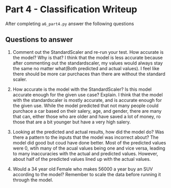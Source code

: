 # Part 4 - Classification Writeup

After completing `a6_part4.py` answer the following questions

## Questions to answer

1. Comment out the StandardScaler and re-run your test. How accurate is the model? Why is that?
I think that the model is less accurate because after commenting out the standardscaler, my values would always stay the same no matter what(Both predicted and actual values). I feel like there should be more car purchaces than there are without the standard scaler.

2. How accurate is the model with the StandardScaler? Is this model accurate enough for the given use case? Explain.
I think that the model with the standardscaler is mostly accurate, and is accurate enough for the given use. While the model predicted that not many people could purchace a car based on their salery, age, and gender, there are many that can, either those who are older and have saved a lot of money, ro those that are a bit younger but have a very high salery.

3. Looking at the predicted and actual results, how did the model do? Was there a pattern to the inputs that the model was incorrect about?
The model did good but coud have done better. Most of the predicted values were 0, wtih many of the acual values being one and vice versa, leading to many inaccuracies with the actual and predicted values. However, about half of the predicted values lined up with the actual values.

4. Would a 34 year old Female who makes 56000 a year buy an SUV according to the model? Remember to scale the data before running it through the model.

